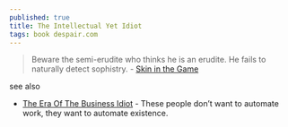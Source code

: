 ```yaml
---
published: true
title: The Intellectual Yet Idiot
tags: book despair.com
---
```

> Beware the semi-erudite who thinks he is an erudite. He fails to naturally detect sophistry. - [Skin in the Game](https://medium.com/incerto/the-intellectual-yet-idiot-13211e2d0577#.zayhkr519)

see also
- [The Era Of The Business Idiot](https://www.wheresyoured.at/the-era-of-the-business-idiot/) - These people don’t want to automate work, they want to automate existence. 